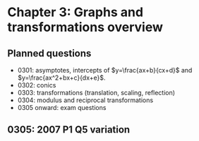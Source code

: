 
# Chapter 3: Graphs and transformations overview

## Planned questions

- 0301: asymptotes, intercepts of $y=\frac{ax+b}{cx+d}$ and $y=\frac{ax^2+bx+c}{dx+e}$.
- 0302: conics
- 0303: transformations (translation, scaling, reflection)
- 0304: modulus and reciprocal transformations
- 0305 onward: exam questions

## 0305: 2007 P1 Q5 variation
